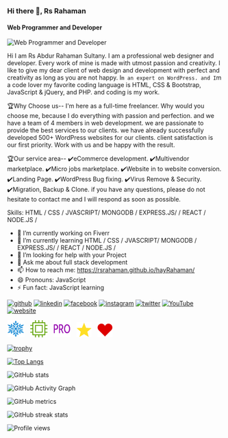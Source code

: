 ### Hi there 👋, Rs Rahaman
#### Web Programmer and Developer 
![Web Programmer and Developer ](https://media.licdn.com/dms/image/C4D16AQGSjOHvgkkmhQ/profile-displaybackgroundimage-shrink_350_1400/0/1653350327967?e=1678320000&v=beta&t=sfMBwv4N1WHBsCKxjhTTRUskAt4OMBf-JNzSUREa5EU)

Hi
I am Rs Abdur Rahaman Sultany. I am a professional web designer and developer. Every work of mine is made with utmost passion and creativity.
I like to give my dear client of web design and development with perfect and creativity as long as you are not happy. I`m an expert on WordPress. and I`m a code lover my favorite coding language is HTML, CSS & Bootstrap, JavaScript & jQuery, and PHP. and coding is my work.

🏆Why Choose us--
I'm here as a full-time freelancer. Why would you choose me, because I do everything with passion and perfection. and we have a team of 4 members in web development. we are passionate to provide the best services to our clients. we have already successfully developed 500+ WordPress websites for our clients. client satisfaction is our first priority. Work with us and be happy with the result. 

🏆Our service area--
✔️eCommerce development.
✔️Multivendor marketplace.
✔️Micro jobs marketplace.
✔️Website in to website conversion.
✔️Landing Page.
✔️WordPress Bug fixing.
✔️Virus Remove & Security.
✔️Migration, Backup & Clone.
if you have any questions, please do not hesitate to contact me and I will respond as soon as possible.

Skills: HTML / CSS / JVASCRIPT/ MONGODB / EXPRESS.JS/  / REACT / NODE.JS /

- 🔭 I’m currently working on Fiverr  
- 🌱 I’m currently learning HTML / CSS / JVASCRIPT/ MONGODB / EXPRESS.JS/  / REACT / NODE.JS / 
- 🤔 I’m looking for help with your Project 
- 💬 Ask me about full stack development 
- 📫 How to reach me: https://rsrahaman.github.io/hayRahaman/ 
- 😄 Pronouns: JavaScript  
- ⚡ Fun fact: JavaScript learning 


[<img src='https://cdn.jsdelivr.net/npm/simple-icons@3.0.1/icons/github.svg' alt='github' height='40'>](https://github.com/rs-rahaman)  [<img src='https://cdn.jsdelivr.net/npm/simple-icons@3.0.1/icons/linkedin.svg' alt='linkedin' height='40'>](https://www.linkedin.com/in/rsabdurrahamansultany/)  [<img src='https://cdn.jsdelivr.net/npm/simple-icons@3.0.1/icons/facebook.svg' alt='facebook' height='40'>](https://www.facebook.com/rsabdurrahamansultany)  [<img src='https://cdn.jsdelivr.net/npm/simple-icons@3.0.1/icons/instagram.svg' alt='instagram' height='40'>](https://www.instagram.com/rsabdurrahamansultany/)  [<img src='https://cdn.jsdelivr.net/npm/simple-icons@3.0.1/icons/twitter.svg' alt='twitter' height='40'>](https://twitter.com/rsabdurrahamansultany)  [<img src='https://cdn.jsdelivr.net/npm/simple-icons@3.0.1/icons/youtube.svg' alt='YouTube' height='40'>](https://www.youtube.com/channel/@SHOBIFULMAIN)  [<img src='https://cdn.jsdelivr.net/npm/simple-icons@3.0.1/icons/icloud.svg' alt='website' height='40'>](https://rsrahaman.github.io/hayRahaman/)  

<a href='https://archiveprogram.github.com/'><img src='https://raw.githubusercontent.com/acervenky/animated-github-badges/master/assets/acbadge.gif' width='40' height='40'></a> <a href='https://docs.github.com/en/developers'><img src='https://raw.githubusercontent.com/acervenky/animated-github-badges/master/assets/devbadge.gif' width='40' height='40'></a> <a href='https://github.com/pricing'><img src='https://raw.githubusercontent.com/acervenky/animated-github-badges/master/assets/pro.gif' width='40' height='40'></a> <a href='https://stars.github.com/'><img src='https://raw.githubusercontent.com/acervenky/animated-github-badges/master/assets/starbadge.gif' width='35' height='35'></a> <a href='https://docs.github.com/en/github/supporting-the-open-source-community-with-github-sponsors'><img src='https://raw.githubusercontent.com/acervenky/animated-github-badges/master/assets/sponsorbadge.gif' width='35' height='35'></a> 

[![trophy](https://github-profile-trophy.vercel.app/?username=rs-rahaman)](https://github.com/ryo-ma/github-profile-trophy)

[![Top Langs](https://github-readme-stats.vercel.app/api/top-langs/?username=rs-rahaman)](https://github.com/anuraghazra/github-readme-stats)

![GitHub stats](https://github-readme-stats.vercel.app/api?username=rs-rahaman&show_icons=true&count_private=true)  

![GitHub Activity Graph](https://activity-graph.herokuapp.com/graph?username=rs-rahaman)  

![GitHub metrics](https://metrics.lecoq.io/rs-rahaman)  

![GitHub streak stats](https://streak-stats.demolab.com/?user=rs-rahaman)  

![Profile views](https://gpvc.arturio.dev/rs-rahaman)  
